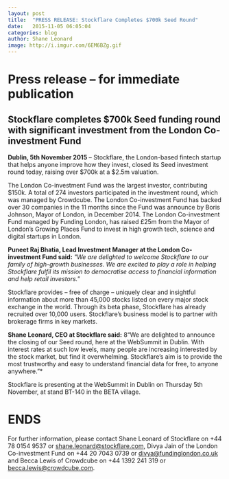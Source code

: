 ```yaml
---
layout: post
title:  "PRESS RELEASE: Stockflare Completes $700k Seed Round"
date:   2015-11-05 06:05:04
categories: blog
author: Shane Leonard
image: http://i.imgur.com/6EM6BZg.gif
---
```


# Press release – for immediate publication

## Stockflare completes $700k Seed funding round with significant investment from the London Co-investment Fund

**Dublin, 5th November 2015** – Stockflare, the London-based fintech startup that helps anyone improve how they invest, closed its Seed investment round today, raising over $700k at a $2.5m valuation.

The London Co-investment Fund was the largest investor, contributing $150k. A total of 274 investors participated in the investment round, which was managed by Crowdcube.
The London Co-investment Fund has backed over 30 companies in the 11 months since the Fund was announce by Boris Johnson, Mayor of London, in December 2014. The London Co-investment Fund managed by Funding London, has raised £25m from the Mayor of London’s Growing Places Fund to invest in high growth tech, science and digital startups in London.  

**Puneet Raj Bhatia, Lead Investment Manager at the London Co-investment Fund said:** *"We are delighted to welcome Stockflare to our family of high-growth businesses. We are excited to play a role in helping Stockflare fulfil its mission to democratise access to financial information and help retail investors."*

Stockflare provides – free of charge – uniquely clear and insightful information about more than 45,000 stocks listed on every major stock exchange in the world. Through its beta phase, Stockflare has already recruited over 10,000 users. Stockflare’s business model is to partner with brokerage firms in key markets.

**Shane Leonard, CEO at Stockflare said:** 8“We are delighted to announce the closing of our Seed round, here at the WebSummit in Dublin. With interest rates at such low levels, many people are increasing interested by the stock market, but find it overwhelming. Stockflare’s aim is to provide the most trustworthy and easy to understand financial data for free, to anyone anywhere.”*

Stockflare is presenting at the WebSummit in Dublin on Thursday 5th November, at stand BT-140 in the BETA village.

# ENDS

For further information, please contact Shane Leonard of Stockflare on +44 78 0154 9537 or [shane.leonard@stockflare.com](mailto:shane.leonard@stockflare.com), Divya Jain of the London Co-investment Fund on +44 20 7043 0739 or [divya@fundinglondon.co.uk](mailto:divya@fundinglondon.co.uk) and Becca Lewis of Crowdcube on +44 1392 241 319 or [becca.lewis@crowdcube.com](mailto:becca.lewis@crowdcube.com). 
